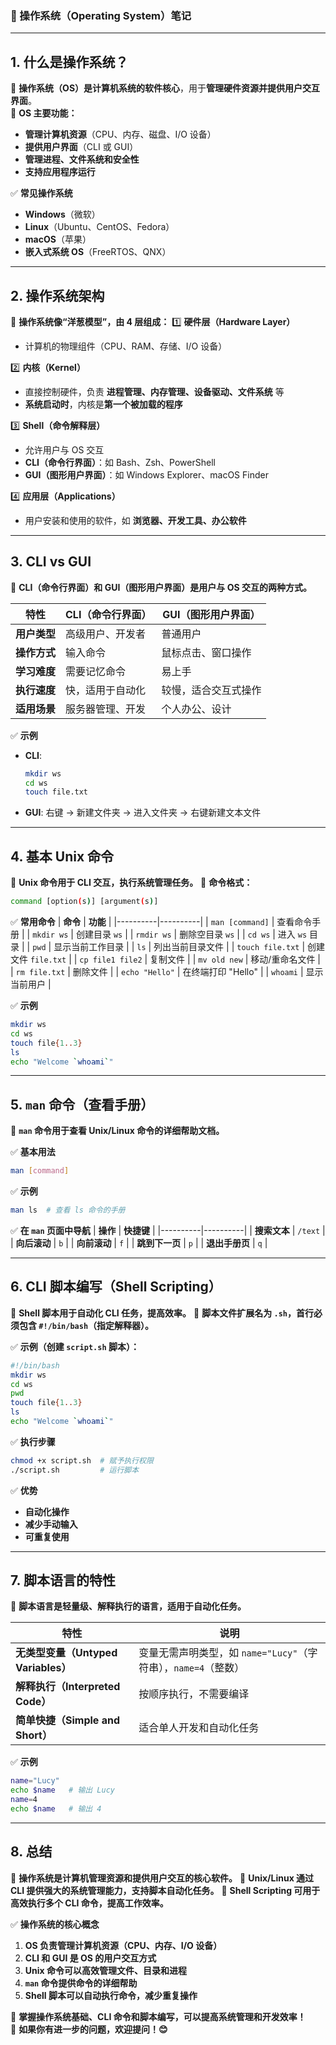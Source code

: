 ### **📌 操作系统（Operating System）笔记**
---

## **1. 什么是操作系统？**
📌 **操作系统（OS）是计算机系统的软件核心**，用于**管理硬件资源并提供用户交互界面**。  
📌 **OS 主要功能：**
- **管理计算机资源**（CPU、内存、磁盘、I/O 设备）
- **提供用户界面**（CLI 或 GUI）
- **管理进程、文件系统和安全性**
- **支持应用程序运行**

✅ **常见操作系统**
- **Windows**（微软）
- **Linux**（Ubuntu、CentOS、Fedora）
- **macOS**（苹果）
- **嵌入式系统 OS**（FreeRTOS、QNX）

---

## **2. 操作系统架构**
📌 **操作系统像“洋葱模型”，由 4 层组成：**
1️⃣ **硬件层（Hardware Layer）**  
- 计算机的物理组件（CPU、RAM、存储、I/O 设备）
  
2️⃣ **内核（Kernel）**  
- 直接控制硬件，负责 **进程管理、内存管理、设备驱动、文件系统** 等
- **系统启动时**，内核是**第一个被加载的程序**

3️⃣ **Shell（命令解释层）**  
- 允许用户与 OS 交互
- **CLI（命令行界面）**：如 Bash、Zsh、PowerShell
- **GUI（图形用户界面）**：如 Windows Explorer、macOS Finder

4️⃣ **应用层（Applications）**  
- 用户安装和使用的软件，如 **浏览器、开发工具、办公软件**

---

## **3. CLI vs GUI**
📌 **CLI（命令行界面）和 GUI（图形用户界面）是用户与 OS 交互的两种方式。**

| **特性** | **CLI（命令行界面）** | **GUI（图形用户界面）** |
|----------|------------------|------------------|
| **用户类型** | 高级用户、开发者 | 普通用户 |
| **操作方式** | 输入命令 | 鼠标点击、窗口操作 |
| **学习难度** | 需要记忆命令 | 易上手 |
| **执行速度** | 快，适用于自动化 | 较慢，适合交互式操作 |
| **适用场景** | 服务器管理、开发 | 个人办公、设计 |

✅ **示例**
- **CLI**:
  ```bash
  mkdir ws
  cd ws
  touch file.txt
  ```
- **GUI**:
  右键 → 新建文件夹 → 进入文件夹 → 右键新建文本文件

---

## **4. 基本 Unix 命令**
📌 **Unix 命令用于 CLI 交互，执行系统管理任务。**
📌 **命令格式：**
```bash
command [option(s)] [argument(s)]
```
✅ **常用命令**
| **命令** | **功能** |
|----------|----------|
| `man [command]` | 查看命令手册 |
| `mkdir ws` | 创建目录 `ws` |
| `rmdir ws` | 删除空目录 `ws` |
| `cd ws` | 进入 `ws` 目录 |
| `pwd` | 显示当前工作目录 |
| `ls` | 列出当前目录文件 |
| `touch file.txt` | 创建文件 `file.txt` |
| `cp file1 file2` | 复制文件 |
| `mv old new` | 移动/重命名文件 |
| `rm file.txt` | 删除文件 |
| `echo "Hello"` | 在终端打印 "Hello" |
| `whoami` | 显示当前用户 |

✅ **示例**
```bash
mkdir ws
cd ws
touch file{1..3}
ls
echo "Welcome `whoami`"
```

---

## **5. `man` 命令（查看手册）**
📌 **`man` 命令用于查看 Unix/Linux 命令的详细帮助文档。**

✅ **基本用法**
```bash
man [command]
```
✅ **示例**
```bash
man ls  # 查看 ls 命令的手册
```
✅ **在 `man` 页面中导航**
| **操作** | **快捷键** |
|----------|----------|
| **搜索文本** | `/text` |
| **向后滚动** | `b` |
| **向前滚动** | `f` |
| **跳到下一页** | `p` |
| **退出手册页** | `q` |

---

## **6. CLI 脚本编写（Shell Scripting）**
📌 **Shell 脚本用于自动化 CLI 任务，提高效率。**
📌 **脚本文件扩展名为 `.sh`，首行必须包含 `#!/bin/bash`（指定解释器）。**

✅ **示例（创建 `script.sh` 脚本）：**
```bash
#!/bin/bash
mkdir ws
cd ws
pwd
touch file{1..3}
ls
echo "Welcome `whoami`"
```
✅ **执行步骤**
```bash
chmod +x script.sh  # 赋予执行权限
./script.sh         # 运行脚本
```
✅ **优势**
- **自动化操作**
- **减少手动输入**
- **可重复使用**

---

## **7. 脚本语言的特性**
📌 **脚本语言是轻量级、解释执行的语言，适用于自动化任务。**

| **特性** | **说明** |
|----------|---------|
| **无类型变量（Untyped Variables）** | 变量无需声明类型，如 `name="Lucy"`（字符串），`name=4`（整数） |
| **解释执行（Interpreted Code）** | 按顺序执行，不需要编译 |
| **简单快捷（Simple and Short）** | 适合单人开发和自动化任务 |

✅ **示例**
```bash
name="Lucy"
echo $name   # 输出 Lucy
name=4
echo $name   # 输出 4
```

---

## **8. 总结**
📌 **操作系统是计算机管理资源和提供用户交互的核心软件。**
📌 **Unix/Linux 通过 CLI 提供强大的系统管理能力，支持脚本自动化任务。**
📌 **Shell Scripting 可用于高效执行多个 CLI 命令，提高工作效率。**

✅ **操作系统的核心概念**
1. **OS 负责管理计算机资源（CPU、内存、I/O 设备）**
2. **CLI 和 GUI 是 OS 的用户交互方式**
3. **Unix 命令可以高效管理文件、目录和进程**
4. **`man` 命令提供命令的详细帮助**
5. **Shell 脚本可以自动执行命令，减少重复操作**

🔹 **掌握操作系统基础、CLI 命令和脚本编写，可以提高系统管理和开发效率！**  
🔹 **如果你有进一步的问题，欢迎提问！😊**
